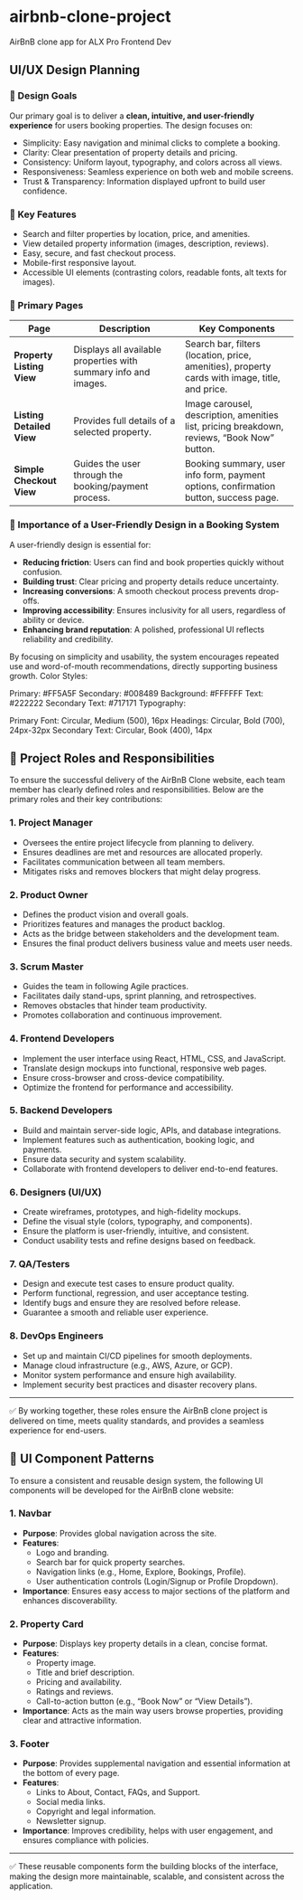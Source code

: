 # airbnb-clone-project
AirBnB clone app for ALX Pro Frontend Dev
## UI/UX Design Planning

### 🎯 Design Goals
Our primary goal is to deliver a **clean, intuitive, and user-friendly experience** for users booking properties. The design focuses on:
- Simplicity: Easy navigation and minimal clicks to complete a booking.
- Clarity: Clear presentation of property details and pricing.
- Consistency: Uniform layout, typography, and colors across all views.
- Responsiveness: Seamless experience on both web and mobile screens.
- Trust & Transparency: Information displayed upfront to build user confidence.

### 🔑 Key Features
- Search and filter properties by location, price, and amenities.
- View detailed property information (images, description, reviews).
- Easy, secure, and fast checkout process.
- Mobile-first responsive layout.
- Accessible UI elements (contrasting colors, readable fonts, alt texts for images).

### 📄 Primary Pages
| Page                  | Description                                                                 | Key Components                                                                 |
|-----------------------|-----------------------------------------------------------------------------|-------------------------------------------------------------------------------|
| **Property Listing View** | Displays all available properties with summary info and images.             | Search bar, filters (location, price, amenities), property cards with image, title, and price. |
| **Listing Detailed View** | Provides full details of a selected property.                              | Image carousel, description, amenities list, pricing breakdown, reviews, “Book Now” button. |
| **Simple Checkout View** | Guides the user through the booking/payment process.                       | Booking summary, user info form, payment options, confirmation button, success page. |

### 🌟 Importance of a User-Friendly Design in a Booking System
A user-friendly design is essential for:
- **Reducing friction**: Users can find and book properties quickly without confusion.  
- **Building trust**: Clear pricing and property details reduce uncertainty.  
- **Increasing conversions**: A smooth checkout process prevents drop-offs.  
- **Improving accessibility**: Ensures inclusivity for all users, regardless of ability or device.  
- **Enhancing brand reputation**: A polished, professional UI reflects reliability and credibility.  

By focusing on simplicity and usability, the system encourages repeated use and word-of-mouth recommendations, directly supporting business growth.
Color Styles:

Primary: #FF5A5F
Secondary: #008489
Background: #FFFFFF
Text: #222222
Secondary Text: #717171
Typography:

Primary Font: Circular, Medium (500), 16px
Headings: Circular, Bold (700), 24px-32px
Secondary Text: Circular, Book (400), 14px


## 👥 Project Roles and Responsibilities

To ensure the successful delivery of the AirBnB Clone website, each team member has clearly defined roles and responsibilities. Below are the primary roles and their key contributions:

### 1. Project Manager
- Oversees the entire project lifecycle from planning to delivery.  
- Ensures deadlines are met and resources are allocated properly.  
- Facilitates communication between all team members.  
- Mitigates risks and removes blockers that might delay progress.  

### 2. Product Owner
- Defines the product vision and overall goals.  
- Prioritizes features and manages the product backlog.  
- Acts as the bridge between stakeholders and the development team.  
- Ensures the final product delivers business value and meets user needs.  

### 3. Scrum Master
- Guides the team in following Agile practices.  
- Facilitates daily stand-ups, sprint planning, and retrospectives.  
- Removes obstacles that hinder team productivity.  
- Promotes collaboration and continuous improvement.  

### 4. Frontend Developers
- Implement the user interface using React, HTML, CSS, and JavaScript.  
- Translate design mockups into functional, responsive web pages.  
- Ensure cross-browser and cross-device compatibility.  
- Optimize the frontend for performance and accessibility.  

### 5. Backend Developers
- Build and maintain server-side logic, APIs, and database integrations.  
- Implement features such as authentication, booking logic, and payments.  
- Ensure data security and system scalability.  
- Collaborate with frontend developers to deliver end-to-end features.  

### 6. Designers (UI/UX)
- Create wireframes, prototypes, and high-fidelity mockups.  
- Define the visual style (colors, typography, and components).  
- Ensure the platform is user-friendly, intuitive, and consistent.  
- Conduct usability tests and refine designs based on feedback.  

### 7. QA/Testers
- Design and execute test cases to ensure product quality.  
- Perform functional, regression, and user acceptance testing.  
- Identify bugs and ensure they are resolved before release.  
- Guarantee a smooth and reliable user experience.  

### 8. DevOps Engineers
- Set up and maintain CI/CD pipelines for smooth deployments.  
- Manage cloud infrastructure (e.g., AWS, Azure, or GCP).  
- Monitor system performance and ensure high availability.  
- Implement security best practices and disaster recovery plans.  

---

✅ By working together, these roles ensure the AirBnB clone project is delivered on time, meets quality standards, and provides a seamless experience for end-users.


## 🎨 UI Component Patterns

To ensure a consistent and reusable design system, the following UI components will be developed for the AirBnB clone website:

### 1. Navbar
- **Purpose**: Provides global navigation across the site.  
- **Features**:  
  - Logo and branding.  
  - Search bar for quick property searches.  
  - Navigation links (e.g., Home, Explore, Bookings, Profile).  
  - User authentication controls (Login/Signup or Profile Dropdown).  
- **Importance**: Ensures easy access to major sections of the platform and enhances discoverability.

### 2. Property Card
- **Purpose**: Displays key property details in a clean, concise format.  
- **Features**:  
  - Property image.  
  - Title and brief description.  
  - Pricing and availability.  
  - Ratings and reviews.  
  - Call-to-action button (e.g., “Book Now” or “View Details”).  
- **Importance**: Acts as the main way users browse properties, providing clear and attractive information.

### 3. Footer
- **Purpose**: Provides supplemental navigation and essential information at the bottom of every page.  
- **Features**:  
  - Links to About, Contact, FAQs, and Support.  
  - Social media links.  
  - Copyright and legal information.  
  - Newsletter signup.  
- **Importance**: Improves credibility, helps with user engagement, and ensures compliance with policies.

---

✅ These reusable components form the building blocks of the interface, making the design more maintainable, scalable, and consistent across the application.
